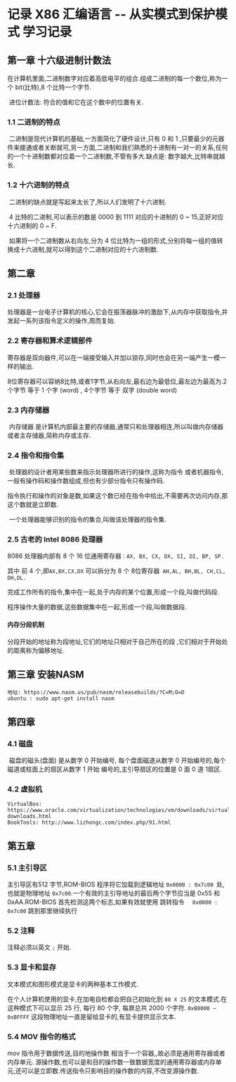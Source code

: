 # 记录 X86 汇编语言 -- 从实模式到保护模式 学习记录
## 第一章 十六级进制计数法

​	在计算机里面,二进制数字对应着高低电平的组合.组成二进制的每一个数位,称为一个 bit(比特),8 个比特一个字节.

​	进位计数法: 符合的值和它在这个数中的位置有关.

### 1.1 二进制的特点

​	二进制是现代计算机的基础,一方面简化了硬件设计,只有 0 和 1 ,只要最少的元器件来接通或者关断就可,另一方面,二进制和我们熟悉的十进制有一对一的关系,任何的一个十进制数都对应着一个二进制数,不管有多大.缺点是: 数字越大,比特串就越长.

### 1.2 十六进制的特点

​	二进制的缺点就是写起来太长了,所以人们发明了十六进制.

​	4 比特的二进制,可以表示的数是 0000 到 1111  对应的十进制的 0 ~ 15,正好对应十六进制的 0 ~ F.

​	如果将一个二进制数从右向左,分为 4 位比特为一组的形式,分别将每一组的值转换成十六进制,就可以得到这个二进制对应的十六进制数.

## 第二章

### 2.1 处理器

处理器是一台电子计算机的核心,它会在振荡器脉冲的激励下,从内存中获取指令,并发起一系列该指令定义的操作,周而复始.

### 2.2 寄存器和算术逻辑部件

​	寄存器是双向器件,可以在一端接受输入并加以锁存,同时也会在另一端产生一模一样的输出.

8位寄存器可以容纳8比特,或者1字节,从右向左,最右边为最低位,最左边为最高为.2个字节 等于 1 个字 (word) , 4个字节 等于 双字 (double word)

### 2.3 内存储器

​	 内存储器 是计算机内部最主要的存储器,通常只和处理器相连,所以叫做内存储器或者主存储器,简称内存或主存.

### 2.4 指令和指令集

​	处理器的设计者用某些数来指示处理器所进行的操作,这称为指令 或者机器指令,一般有操作码和操作数组成,但也有少部分指令只有操作码.

​	指令执行和操作的对象是数,如果这个数已经在指令中给出,不需要再次访问内存,那这个数就是立即数.

​	一个处理器能够识别的指令的集合,叫做该处理器的指令集.

### 2.5 古老的 Intel 8086 处理器

8086 处理器内部有 8 个 16 位通用寄存器 : ```AX, BX, CX, DX, SI, DI, BP, SP.```

其中 前 4 个,即```AX,BX,CX,DX``` 可以拆分为 8 个 8位寄存器``` AH,AL, BH,BL, CH,CL, DH,DL.```

完成工作所有的指令,集中在一起,处于内存的某个位置,形成一个段,叫做代码段.

程序操作大量的数据,这些数据集中在一起,形成一个段,叫做数据段.

#### 内存分段机制

分段开始的地址称为段地址,它们的地址只相对于自己所在的段 ,它们相对于开始处的距离称为偏移地址.

## 第三章 安装NASM 

```
地址: https://www.nasm.us/pub/nasm/releasebuilds/?C=M;O=D
ubuntu : sudo apt-get install nasm
```

## 第四章 

### 4.1 磁盘

​	磁盘的磁头(盘面) 是从数字 0 开始编号, 每个盘面磁道从数字 0 开始编号的,每个磁道或柱面上的扇区从数字 1 开始 编号的,主引导扇区的位置是 0 面 0 道 1扇区.

### 4.2 虚拟机

```
VirtualBox: https://www.oracle.com/virtualization/technologies/vm/downloads/virtualbox-downloads.html
BookTools: http://www.lizhongc.com/index.php/91.html

```

## 第五章

### 5.1 主引导区

主引导区有512 字节,ROM-BIOS 程序将它加载到逻辑地址 ```0x0000 : 0x7c00 ```处,也就是物理地址 ```0x7c00```.一个有效的主引导地址的最后两个字节应当是 0x55 和 0xAA.ROM-BIOS 首先检测这两个标志,如果有效就使用 跳转指令 ```  0x0000 : 0x7c00``` 跳到那里继续执行

### 5.2 注释

注释必须以英文 ``` ; ``` 开始.

### 5.3 显卡和显存

文本模式和图形模式是显卡的两种基本工作模式.

在个人计算机使用的显卡,在加电自检都会把自己初始化到 ``` 80 X 25 ``` 的文本模式.在这种模式下可以显示 25 行, 每行  80 个字, 每屏总共 2000 个字符. ``` 0xB8000 ~ 0xBFFFF ``` 这段物理地址一直是留给显卡的,有显卡提供显示文本.

### 5.4 MOV 指令的格式

mov 指令用于数据传送,目的地操作数 相当于一个容器,,故必须是通用寄存器或者内存单元. 源操作数,也可以是和目的操作数一致数据宽度的通用寄存器或内存单元,还可以是立即数.传送指令只影响目的操作数的内容,不改变源操作数.
